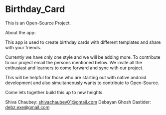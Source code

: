 # Birthday_Card

This is an Open-Source Project.

About the app:

This app is used to create birthday cards with different templates and share with your friends.

Currently we have only one style and we will be adding more. To contribute to our project email
the persons mentioned below. We invite all the enthusiast and learners to come forward and sync
with our project. 

This will be helpful for those who are starting out with native android development and also 
simultaneously wants to contribute to Open-Source.

Come lets together build this up to new heights.

Shiva Chaubey: shivachaubey01@gmail.com
Debayan Ghosh Dastider: debz.exe@gmail.com
